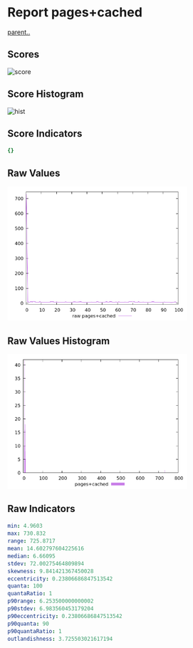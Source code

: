 # Report pages+cached

[parent..](./..)  


## Scores

![score](./score.png)  

## Score Histogram

![hist](./hist.png)  

## Score Indicators

```yaml
{}

```

## Raw Values

![raw](./raw.png)  

## Raw Values Histogram

![raw hist](./raw_hist.png)  

## Raw Indicators

```yaml
min: 4.9603
max: 730.832
range: 725.8717
mean: 14.602797604225616
median: 6.66095
stdev: 72.00275464809894
skewness: 9.841421367450028
eccentricity: 0.23806686847513542
quanta: 100
quantaRatio: 1
p90range: 6.253500000000002
p90stdev: 6.983560453179204
p90eccentricity: 0.23806686847513542
p90quanta: 90
p90quantaRatio: 1
outlandishness: 3.725503021617194

```

<style>
  img {
    max-width: 80%;
  }
</style>
      
